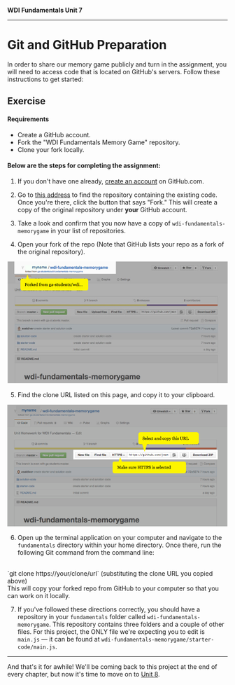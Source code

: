 **WDI Fundamentals Unit 7**

---

# Git and GitHub Preparation

In order to share our memory game publicly and turn in the assignment, you will need to access code that is located on GitHub's servers. Follow these instructions to get started:

## Exercise

#### Requirements

- Create a GitHub account.
- Fork the "WDI Fundamentals Memory Game" repository.
- Clone your fork locally.

#### Below are the steps for completing the assignment:

1) If you don't have one already, [create an account](07_exercise.md) on GitHub.com.

2) Go to [this address](https://github.com/ga-students/wdi-fundamentals-memorygame) to find the repository containing the existing code. Once you're there, click the button that says "Fork." This will create a copy of the original repository under **your** GitHub account.

3) Take a look and confirm that you now have a copy of `wdi-fundamentals-memorygame` in your list of repositories.

4) Open your fork of the repo (Note that GitHub lists your repo as a fork of the original repository).

  ![Image showing "forked from ga-students/wdi-fundamentals-rps"](../assets/chapter2/clone_ga-students.png)

5) Find the clone URL listed on this page, and copy it to your clipboard.

  ![Image showing "clone HTTP address"](../assets/chapter2/clone_http.png)

6) Open up the terminal application on your computer and navigate to the `fundamentals` directory within your home directory. Once there, run the following Git command from the command line:
<br>
`git clone https://your/clone/url` (substituting the clone URL you copied above)
<br>
  This will copy your forked repo from GitHub to your computer so that you can work on it locally.

7) If you've followed these directions correctly, you should have a repository in your `fundamentals` folder called `wdi-fundamentals-memorygame`. This repository contains three folders and a couple of other files. For this project, the ONLY file we're expecting you to edit is `main.js` — it can be found at `wdi-fundamentals-memorygame/starter-code/main.js`.

---

And that's it for awhile! We'll be coming back to this project at the end of every chapter, but now it's time to move on to [Unit 8](../08_chapter/intro.md).

